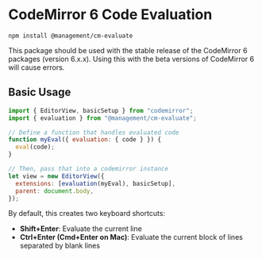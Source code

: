 # CodeMirror 6 Code Evaluation

```
npm install @management/cm-evaluate
```

This package should be used with the stable release of the CodeMirror 6 packages (version 6.x.x). Using this with the beta versions of CodeMirror 6 will cause errors.

## Basic Usage

```javascript
import { EditorView, basicSetup } from "codemirror";
import { evaluation } from "@management/cm-evaluate";

// Define a function that handles evaluated code
function myEval({ evaluation: { code } }) {
  eval(code);
}

// Then, pass that into a codemirror instance
let view = new EditorView({
  extensions: [evaluation(myEval), basicSetup],
  parent: document.body,
});
```

By default, this creates two keyboard shortcuts:

- **Shift+Enter**: Evaluate the current line
- **Ctrl+Enter (Cmd+Enter on Mac)**: Evaluate the current block of lines separated by blank lines
